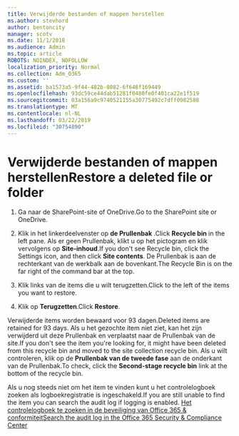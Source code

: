 ```yaml
---
title: Verwijderde bestanden of mappen herstellen
ms.author: stevhord
author: bentoncity
manager: scotv
ms.date: 11/1/2018
ms.audience: Admin
ms.topic: article
ROBOTS: NOINDEX, NOFOLLOW
localization_priority: Normal
ms.collection: Adm_O365
ms.custom: ''
ms.assetid: ba1573a5-9f44-482b-8082-6f648f169449
ms.openlocfilehash: 93dc59ce44dab51281f0480fe0f401ca22e1f519
ms.sourcegitcommit: 03a156a9c9740521155a30775492c7dff0982588
ms.translationtype: MT
ms.contentlocale: nl-NL
ms.lasthandoff: 03/22/2019
ms.locfileid: "30754890"
---
```

# <a name="restore-a-deleted-file-or-folder"></a><span data-ttu-id="d88c6-102">Verwijderde bestanden of mappen herstellen</span><span class="sxs-lookup"><span data-stu-id="d88c6-102">Restore a deleted file or folder</span></span>

1. <span data-ttu-id="d88c6-103">Ga naar de SharePoint-site of OneDrive.</span><span class="sxs-lookup"><span data-stu-id="d88c6-103">Go to the SharePoint site or OneDrive.</span></span>
    
2. <span data-ttu-id="d88c6-104">Klik in het linkerdeelvenster op **de Prullenbak** .</span><span class="sxs-lookup"><span data-stu-id="d88c6-104">Click **Recycle bin** in the left pane.</span></span> <span data-ttu-id="d88c6-105">Als er geen Prullenbak, klikt u op het pictogram en klik vervolgens op **Site-inhoud**.</span><span class="sxs-lookup"><span data-stu-id="d88c6-105">If you don't see Recycle bin, click the Settings icon, and then click **Site contents**.</span></span> <span data-ttu-id="d88c6-106">De Prullenbak is aan de rechterkant van de werkbalk aan de bovenkant.</span><span class="sxs-lookup"><span data-stu-id="d88c6-106">The Recycle Bin is on the far right of the command bar at the top.</span></span>
    
3. <span data-ttu-id="d88c6-107">Klik links van de items die u wilt terugzetten.</span><span class="sxs-lookup"><span data-stu-id="d88c6-107">Click to the left of the items you want to restore.</span></span>
    
4. <span data-ttu-id="d88c6-108">Klik op **Terugzetten**.</span><span class="sxs-lookup"><span data-stu-id="d88c6-108">Click **Restore**.</span></span>
    
<span data-ttu-id="d88c6-109">Verwijderde items worden bewaard voor 93 dagen.</span><span class="sxs-lookup"><span data-stu-id="d88c6-109">Deleted items are retained for 93 days.</span></span> <span data-ttu-id="d88c6-110">Als u het gezochte item niet ziet, kan het zijn verwijderd uit deze Prullenbak en verplaatst naar de Prullenbak van de site.</span><span class="sxs-lookup"><span data-stu-id="d88c6-110">If you don't see the item you're looking for, it might have been deleted from this recycle bin and moved to the site collection recycle bin.</span></span> <span data-ttu-id="d88c6-111">Als u wilt controleren, klik op de **Prullenbak van de tweede fase** aan de onderkant van de Prullenbak.</span><span class="sxs-lookup"><span data-stu-id="d88c6-111">To check, click the **Second-stage recycle bin** link at the bottom of the recycle bin.</span></span> 
  
<span data-ttu-id="d88c6-112">Als u nog steeds niet om het item te vinden kunt u het controlelogboek zoeken als logboekregistratie is ingeschakeld.</span><span class="sxs-lookup"><span data-stu-id="d88c6-112">If you are still unable to find the item you can search the audit log if logging is enabled.</span></span> [<span data-ttu-id="d88c6-113">Het controlelogboek te zoeken in de beveiliging van Office 365 &amp; conformiteit</span><span class="sxs-lookup"><span data-stu-id="d88c6-113">Search the audit log in the Office 365 Security &amp; Compliance Center</span></span>](https://support.office.com/article/0d4d0f35-390b-4518-800e-0c7ec95e946c.aspx)
  

